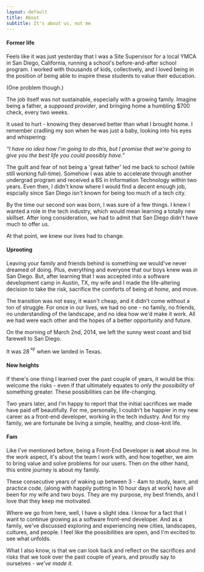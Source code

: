```yaml
---
layout: default
title: About
subtitle: It's about us, not me
---
```


#### Former life

Feels like it was just yesterday that I was a Site Supervisor for a local YMCA in San Diego, California, running a school's before-and-after school program. I worked with thousands of kids, collectively, and I loved being in the position of being able to inspire these students to value their education.

(One problem though.)

The job itself was not sustainable, especially with a growing family. Imagine being a father, a _supposed provider_, and bringing home a humbling $700 check, every two weeks.

It used to hurt - knowing they deserved better than what I brought home. I remember cradling my son when he was just a baby, looking into his eyes and whispering:

_“I have no idea how I'm going to do this, but I promise that we're going to give you the best life you could possibly have.”_

The guilt and fear of not being a 'great father' led me back to school (while still working full-time). Somehow I was able to accelerate through another undergrad program and received a BS in Information Technology within two years. Even then, I didn't know where I would find a decent enough job, espcially since San Diego isn't known for being too much of a tech city.

By the time our second son was born, I was sure of a few things. I knew I wanted a role in the tech industry, which would mean learning a totally new skillset. After long consideration, we had to admit that San Diego didn't have much to offer us.

At that point, we knew our lives had to change.

#### Uprooting

Leaving your family and friends behind is something we would've never dreamed of doing. Plus, everything and everyone that our boys knew was _in_ San Diego. But, after learning that I was accepted into a software development camp in Austin, TX, my wife and I made the life-altering decision to take the risk, sacrifice the comforts of being _at home_, and move.

The transition was not easy, it wasn't cheap, and it didn't come without a ton of struggle. For once in our lives, we had no one - no family, no friends, no understanding of the landscape, and no idea how we'd make it work. All we had were each other and the hopes of a better opportunity and future. 

On the morning of March 2nd, 2014, we left the sunny west coast and bid farewell to San Diego.

It was 28<sup> ºF</sup> when we landed in Texas.

#### New heights

If there's one thing I learned over the past couple of years, it would be this: welcome the risks - even if that ultimately equates to _only the possibility_ of something greater. These possibilities can be life-changing.

Two years later, and I'm happy to report that the initial sacrifices we made have paid off beautifully. For me, personally, I couldn't be happier in my new career as a front-end developer, working in the tech industry. And for my family, we are fortunate be living a simple, healthy, and close-knit life.

#### Fam

Like I've mentioned before, being a Front-End Developer is **not** about me. In the work aspect, it's about the team I work with, and how together, we aim to bring value and solve problems for our users.  Then on the other hand, this entire journey is about my family.

These consecutive years of waking up between 3 - 4am to study, learn, and practice code, (along with happily putting in 10 hour days at work) have all been for my wife and two boys. They are my purpose, my best friends, and I love that they keep me motivated.

Where we go from here, well, I have a slight idea. I know for a fact that I want to continue growing as a software front-end developer. And as a family, we've discussed exploring and experiencing new cities, landscapes, cultures, and people. I feel like the possibilities are open, and I'm excited to see what unfolds.

What I also know, is that we can look back and reflect on the sacrifices and risks that we took over the past couple of years, and proudly say to ourselves -  *we've made it.*